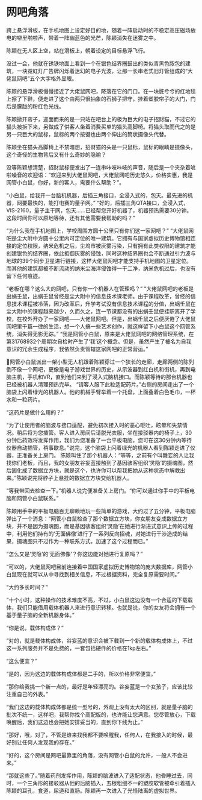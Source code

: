# 网吧角落

跨上悬浮滑板，在手机地图上设定好目的地，随着一阵启动时的不稳定高压磁场放电的噼里啪啦声，带着一阵幽蓝色的光芒，陈颖消失在迷雾之中。

陈颖在无人区上空，站在滑板上，朝着设定的目标悬浮飞行。

没过一会，他就在锈铁地面上看到一个在银色结界圈鼓出的类似青黑色脓包的建筑，一块霓虹灯广告牌闪烁着迷幻的电子光波，让那一长串老式旧灯管组成的“大佬鼠网吧”五个大字格外显眼。

陈颖的悬浮滑板慢慢接近了大佬鼠网吧，降落在它的门口。在一块脏兮兮的红地毯上擦了下鞋，便走进了这个由两只很抽象的石狮子把守，挂着塑胶帘子的大门，门后是朦胧的粉红色光线。

陈颖掀开帘子，迎面而来的是一只站在吧台上的极为巨大的电子招财猫，不过它的猫头被拆下来，另做成了供客人坐着消费买单的猫头高脚椅。将猫头取而代之的是另一只巨大的鼠标，鼠标的两个按键也由两个伸出的筒状摄像头代替。

陈颖坐在猫头高脚椅上不禁暗想，招财猫的头是一只鼠标，鼠标的眼睛是摄像头，这个奇怪的生物背后又有什么奇妙的隐喻？

没等陈颖想清楚，招财鼠标便发出了一连串咔吱咔吱的声音，随后是一个夹杂着呲啦噪音的欢迎语：“欢迎来到大佬鼠网吧，大佬鼠网吧历史悠久，价格实惠，我是网管小白鼠，你好，新的客人，需要什么帮助？”。

“小白鼠，给我开一台脑机机器，后插三角接口，全浸入式的，包天。最先进的机器，网要最快的，能打电赛的量子网。” “好的，后插三角QTA接口，全浸入式，VIS-2160，量子主干网，包天……已经帮您开好机器了，机器预热需要30分钟。这段时间你可以原地等待，还有其他需要我帮助的吗？”

“为什么我在手机地图上，学校周围方圆十公里只有你们这一家网吧？” “大佬鼠网吧是尘大附中方圆十公里内可定位的唯一建筑。它拥有与国家虚拟历史博物馆相连接的定位权限，纳米危机之后，尘坞市被灰雾污染，只有拥有此类权限的建筑才能创建银色的结界圈，依此抵御灰雾的侵蚀，同时这种结界圈也会不断通过引力波与地球的39个同步卫星进行链接，这样大佬鼠网吧才能支持手机地图的卫星定位。而其他的建筑都被不断流动的纳米尘海洋侵蚀得一干二净，纳米危机过后，也没有留下任何痕迹。

“老板在哪？这么大的网吧，只有你一个机器人在管理吗？” “大佬鼠网吧的老板是出蜗壬鼠，出蜗壬鼠曾经是尘大附中的信息技术课老师。由于课程改革，曾经的信息技术课程被冷落，因为改革后，升学考试没有信息技术课程的分值，出蜗壬鼠在尘大附中的课程越来越少，久而久之，连一节课都没有的出蜗壬鼠便挂职离开了学校，在校外开办了一家网吧——大佬鼠网吧。但是，出蜗壬鼠之后便厌倦了大佬鼠网吧里千篇一律的生活，想一个人搞一些艺术创作，就这样留下小白鼠这个网管系统，消失得无影无踪。” “我是网管小白鼠，原来是大佬鼠网吧的网络管理系统，在第31768932个周期次自检时产生了‘我’这个概念。但是，虽然产生了被名为自我意识的冗余生成程序，我依然负责管辖这家网吧的正常营运。”

网管小白鼠派出一架小型无人机跟着陈颖穿过一个狭长的走廊，走廊两侧的陈列倒不像一个网吧，更像是电子游戏世界的历史，从示波器到红白机和街机，再到电脑主机，手机和VR，直到他们来到了浸入式脑机接口。而陈颖等待的那台机器也已经被机器人清理预热完毕。 “请客人服下此粒适配药片。”右侧的房间走出了一个脑袋上闪着绿光的机器人。他的机械手臂举着一个托盘，上面叠着白色毛巾，一杯水和一粒药片。

“这药片是做什么用的？”

“为了让使用者的脑波与接口适配，避免初次接入时的恶心呕吐，眩晕和失禁情况。稍后将为您插管。客人进入房间后请脱光衣服，坐在接驳器内的椅子上，30分钟后药效将发挥作用，我们为您准备了一台平板电脑，您可在这30分钟内等待仪器自动插管，稍事歇息。”说完，这个脑袋上闪着绿光的机器人看到陈颖走进了仪器，正准备关上房门。 陈颖叫住了那个机器人：“等等，之前有个叫舞妄的人让我找你们老板，而且，我的女朋友谷妄蓝接触到了基因骇客组织‘灵隐’的摄魂图，然后固化成了数据立方块，就是这个，也许你可以帮我把她从这种状态中解救出来。”陈颖说完将脖子上悬挂的数据立方块交给机器人。

“等我带回去检查一下。”机器人说完便准备关上房门。“你可以通过你手中的平板电脑和网管小白鼠联系。”

陈颖用手中的平板电脑百无聊赖地玩一些简单的游戏，大约过了五分钟，平板电脑弹出了一个消息：“网管小白鼠检查了那个数据立方块，你女朋友变成数据立方块，并不是因为摄魂图，而是基因骇客组织‘灵隐’在她进行渐进式意识上传的过程中，利用他们持有的‘无面佛像’进行了一系列反向招魂，对她进行干涉造成的结果，摄魂图只不过作为一种联系方式，加速了这个过程而已。”

“怎么又是‘灵隐’的‘无面佛像’？你这边能对她进行复原吗？”

“可以的，大佬鼠网吧目前连接着中国国家虚拟历史博物馆的庞大数据库，网管小白鼠现在就可以从中寻找到相关信息，不过根据资料，完全复原需要时间。”

“大约多长时间？”

“十个小时，这种操作的技术难度不高，不过，小白鼠这边没有一个合适的下载载体，我们只能借用载体机器人来进行意识转移。也就是说，你的女友将会拥有一个基于量子脑的全新机器身体。”

“你是说，载体构成体？”

“对的，就是载体构成体，谷妄蓝的意识会被下载到一个新的载体构成体上，不过这一系列服务并不是免费的，一套包括硬件的价格在1kp左右。”

“这么便宜？”

“是的，因为这边的载体构成体都是二手的，所以价格非常便宜。”

“那你给我挑一个新一点的，最好是年轻漂亮的。谷妄蓝是一个女孩子，应该比较注重自己的外表。”

“我们这边的载体构成体都是统一型号的，外观上没有太大的区别，就是量子脑的批次不统一，这样吧，我帮你找个高配版的，也许能让您满意。您尽管放心，下载唤醒后，我们这边也会把她安排妥当的，直到你下线为止。”

“那好，哦，对了，不管是谁来找我都不要唤醒我，任何人，在我接入的时候，最好别让任何人发现我的存在。”

“好的，这个房间是网吧最靠里的角落，没有网管小白鼠的允许，一般人不会进来。”

“那就这些了。”随着药剂发挥作用，陈颖的脑波进入了适配状态，他昏睡过去，同时，一个三角形的接驳器从他的后脑插入，五根粗细不一的塑胶软管被牵引着插入陈颖的耳孔，食道，尿道和直肠。陈颖再一次进入了光怪陆离的虚拟世界。

